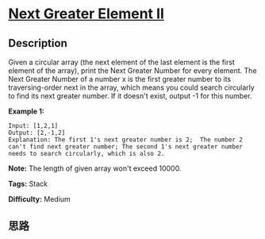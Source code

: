 # [Next Greater Element II][title]

## Description

Given a circular array (the next element of the last element is the first
element of the array), print the Next Greater Number for every element. The
Next Greater Number of a number x is the first greater number to its
traversing-order next in the array, which means you could search circularly to
find its next greater number. If it doesn't exist, output -1 for this number.

**Example 1:**  
            Input: [1,2,1]    Output: [2,-1,2]    Explanation: The first 1's next greater number is 2;  The number 2 can't find next greater number; The second 1's next greater number needs to search circularly, which is also 2.    

**Note:** The length of given array won't exceed 10000.


**Tags:** Stack

**Difficulty:** Medium

## 思路

[title]: https://leetcode.com/problems/next-greater-element-ii
